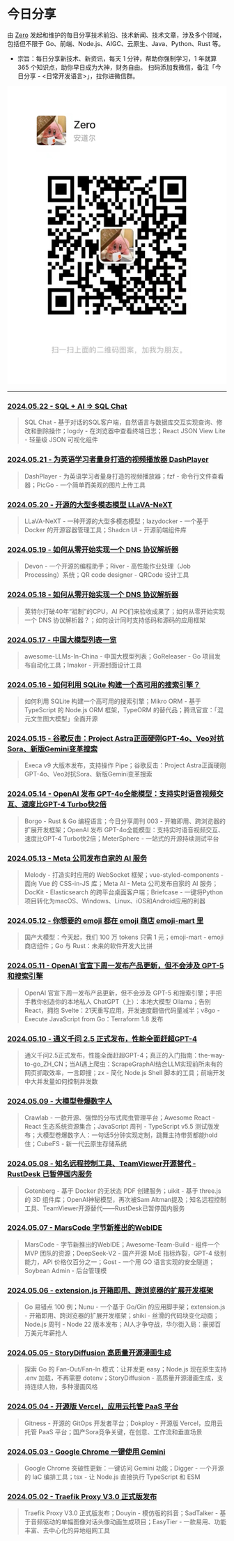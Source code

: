# 今日分享 

由 [Zero](https://github.com/whatwewant) 发起和维护的每日分享技术前沿、技术新闻、技术文章，涉及多个领域，包括但不限于 Go、前端、Node.js、AIGC、云原生、Java、Python、Rust 等。

* 宗旨：每日分享新技术、新资讯，每天 1 分钟，帮助你强制学习，1 年就算 365 个知识点，助你早日成为大神，财务自由。
扫码添加我微信，备注「今日分享 - <日常开发语言>」，拉你进微信群。

![](./images/WeChat-QRCode.png)

--------

### [2024.05.22 - SQL + AI => SQL Chat](./2024.05.22.md)

> SQL Chat - 基于对话的SQL客户端，自然语言与数据库交互实现查询、修改和删除操作；logdy - 在浏览器中查看终端日志；React JSON View Lite - 轻量级 JSON 可视化组件

### [2024.05.21 - 为英语学习者量身打造的视频播放器 DashPlayer](./2024.05.21.md)

> DashPlayer - 为英语学习者量身打造的视频播放器；fzf - 命令行文件查看器；PicGo - 一个简单而美观的图片上传工具

### [2024.05.20 - 开源的大型多模态模型 LLaVA-NeXT](./2024.05.20.md)

> LLaVA-NeXT - 一种开源的大型多模态模型；lazydocker - 一个基于 Docker 的开源容器管理工具；Shadcn UI - 开源前端组件库

### [2024.05.19 - 如何从零开始实现一个 DNS 协议解析器](./2024.05.19.md)

> Devon - 一个开源的编程助手；River - 高性能作业处理（Job Processing）系统；QR code designer - QRCode 设计工具

### [2024.05.18 - 如何从零开始实现一个 DNS 协议解析器](./2024.05.18.md)

> 英特尔打破40年“祖制”的CPU，AI PC们来验收成果了；如何从零开始实现一个 DNS 协议解析器？；如何设计同时支持低码和源码的应用框架

### [2024.05.17 - 中国大模型列表一览](./2024.05.17.md)

> awesome-LLMs-In-China - 中国大模型列表；GoReleaser - Go 项目发布自动化工具；Imaker - 开源封面设计工具

### [2024.05.16 - 如何利用 SQLite 构建一个高可用的搜索引擎？](./2024.05.16.md)

> 如何利用 SQLite 构建一个高可用的搜索引擎；Mikro ORM - 基于 TypeScript 的 Node.js ORM 框架，TypeORM 的替代品；腾讯官宣：「混元文生图大模型」全面开源

### [2024.05.15 - 谷歌反击：Project Astra正面硬刚GPT-4o、Veo对抗Sora、新版Gemini变革搜索](./2024.05.15.md)

> Execa v9 大版本发布，支持操作 Pipe；谷歌反击：Project Astra正面硬刚GPT-4o、Veo对抗Sora、新版Gemini变革搜索


### [2024.05.14 - OpenAI 发布 GPT-4o全能模型：支持实时语音视频交互、速度比GPT-4 Turbo快2倍](./2024.05.14.md)

> Borgo - Rust & Go 编程语言；今日分享周刊 003 - 开箱即用、跨浏览器的扩展开发框架；OpenAI 发布 GPT-4o全能模型：支持实时语音视频交互、速度比GPT-4 Turbo快2倍；MeterSphere - 一站式的开源持续测试平台

### [2024.05.13 - Meta 公司发布自家的 AI 服务](./2024.05.13.md)

> Melody - 打造实时应用的 WebSocket 框架；vue-styled-components - 面向 Vue 的 CSS-in-JS 库；Meta AI - Meta 公司发布自家的 AI 服务；DocKit - Elasticsearch 的跨平台桌面客户端；Briefcase - 一键将Python项目转化为macOS、Windows、Linux、iOS和Android应用的利器

### [2024.05.12 - 你想要的 emoji 都在 emoji 商店 emoji-mart 里](./2024.05.12.md)

> 国产大模型：今天起，我们 100 万 tokens 只需 1 元；emoji-mart - emoji 商店组件；Go 与 Rust：未来的软件开发大比拼

### [2024.05.11 - OpenAI 官宣下周一发布产品更新，但不会涉及 GPT-5 和搜索引擎](./2024.05.11.md)

> OpenAI 官宣下周一发布产品更新，但不会涉及 GPT-5 和搜索引擎；手把手教你创造你的本地私人 ChatGPT（上）：本地大模型 Ollama；告别 React，拥抱 Svelte：21天重写应用，开发速度翻倍代码量减半；v8go - Execute JavaScript from Go：Terraform 1.8 发布

### [2024.05.10 - 通义千问 2.5 正式发布，性能全面赶超GPT-4](./2024.05.10.md)

> 通义千问2.5正式发布，性能全面赶超GPT-4；真正的入门指南：the-way-to-go_ZH_CN；当AI遇上爬虫：ScrapeGraphAI结合LLM实现前所未有的网页抓取效率，一言即搜；zx - 简化 Node.js Shell 脚本的工具；前端开发中大并发量如何控制并发数

### [2024.05.09 - 大模型卷爆数字人](./2024.05.09.md)

> Crawlab - 一款开源、强悍的分布式爬虫管理平台；Awesome React - React 生态系统资源集合；JavaScript 周刊 - TypeScript v5.5 测试版发布；大模型卷爆数字人：一句话5分钟实现定制，跳舞主持带货都能hold住；CubeFS - 新一代云原生存储系统

### [2024.05.08 - 知名远程控制工具、TeamViewer开源替代 - RustDesk 已暂停国内服务](./2024.05.08.md)

> Gotenberg - 基于 Docker 的无状态 PDF 创建服务；uikit - 基于 three.js 的 3D 组件库；OpenAI神秘模型，再次被Sam Altman提及；知名远程控制工具、TeamViewer开源替代——RustDesk已暂停国内服务


### [2024.05.07 - MarsCode 字节新推出的WebIDE](./2024.05.07.md)

> MarsCode - 字节新推出的WebIDE；Awesome-Team-Build - 组件一个 MVP 团队的资源；DeepSeek-V2 - 国产开源 MoE 指标炸裂，GPT-4 级别能力，API 价格仅百分之一；Gost - 一个用 GO 语言实现的安全隧道；Soybean Admin - 后台管理模

### [2024.05.06 - extension.js 开箱即用、跨浏览器的扩展开发框架](./2024.05.06.md)

> Go 易错点 100 例；Nunu - 一个基于 Go/Gin 的应用脚手架；extension.js - 开箱即用、跨浏览器的扩展开发框架；shiki - 丝滑的代码块变化动画；Node.js 周刊 - Node 22 版本发布；AI人才争夺战，华尔街入局：豪掷百万美元年薪抢人

### [2024.05.05 - StoryDiffusion 高质量开源漫画生成](./2024.05.05.md)

> 探索 Go 的 Fan-Out/Fan-In 模式：让并发更 easy；Node.js 现在原生支持 .env 加载，不再需要 dotenv；StoryDiffusion - 高质量开源漫画生成，支持连续人物，多种漫画风格

### [2024.05.04 - 开源版 Vercel，应用云托管 PaaS 平台](./2024.05.04.md)

> Gitness - 开源的 GitOps 开发者平台；Dokploy - 开源版 Vercel，应用云托管 PaaS 平台；国产Sora竞争关键，在创意、工作流和垂直场景

### [2024.05.03 - Google Chrome 一键使用 Gemini](./2024.05.03.md)

> Google Chrome 突破性更新：一键访问 Gemini 功能；Digger - 一个开源的 IaC 编排工具；tsx - 让 Node.js 直接执行 TypeScript 和 ESM

### [2024.05.02 - Traefik Proxy V3.0 正式版发布](./2024.05.02.md)

> Traefik Proxy V3.0 正式版发布；Douyin - 模仿版的抖音；SadTalker - 基于音频驱动的单幅图像对话头像动画生成项目；EasyTier - 一款易用、功能丰富、去中心化的异地组网工具
